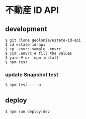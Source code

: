 #  不動産 ID API

## development

```shell
$ git clone geolonia/estate-id-api
$ cd estate-id-api
$ cp .envrc.sample .envrc
$ vim .envrc # fill the values
$ yarn # or `npm install`
$ npm test
```

### update Snapshot test

```shell
$ npm test -- -u
```

## deploy

```shell
$ npm run deploy:dev
```
